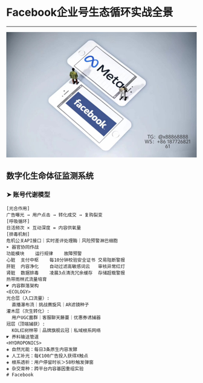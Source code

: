 # Facebook企业号生态循环实战全景
---
 ![替代文字](84510a4422f70cca1910c56bd2fda4b.jpg)
## 数字化生命体征监测系统
### ➤ 账号代谢模型
```biorhythm
[光合作用]
广告曝光 → 用户点击 → 转化成交 → 复购裂变
[呼吸循环]
日活频次 × 互动深度 = 内容供氧量
[排毒机制]
危机公关API接口｜实时差评处理酶｜风险预警淋巴细胞
➤ 器官协同作战
功能模块	运行规律	故障预警
心脏	支付中枢	每10分钟校验安全证书	交易阻断警报
肝脏	内容净化	自动过滤高敏感词云	审核异常红灯
肾脏	数据排毒	凌晨3点清洗冗余缓存	存储超载警报
热带雨林式流量培育
☛ 内容群落架构
<ECOLOGY>
光合层（入口流量）: 
  直播瀑布流｜挑战赛旋风｜AR滤镜种子
灌木层（次生转化）: 
  用户UGC菌群｜客服聊天藤蔓｜优惠券诱捕器
冠层（顶端捕获）: 
  KOL红树林带｜品牌旗舰云冠｜私域根系网络
☛ 养料输送管道
<HYDROPONICS>
◈ 自然光能：每日3条原生内容发酵
◈ 人工补光：每€100广告投入获得X触点
◈ 根系透析：用户停留时长＞58秒触发弹窗
◈ 杂交育种：跨平台内容基因重组实验
# Facebook
